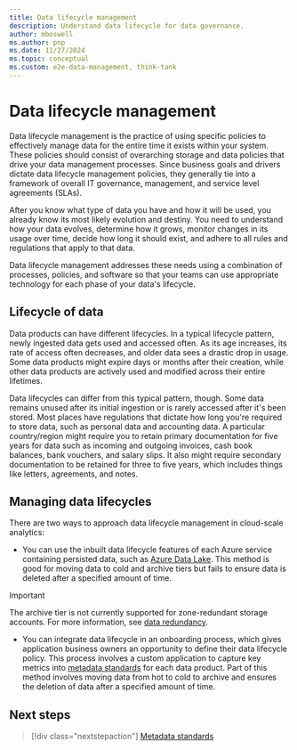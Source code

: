 ```yaml
---
title: Data lifecycle management
description: Understand data lifecycle for data governance.
author: mboswell
ms.author: pnp
ms.date: 11/27/2024
ms.topic: conceptual
ms.custom: e2e-data-management, think-tank
---
```


# Data lifecycle management

Data lifecycle management is the practice of using specific policies to effectively manage data for the entire time it exists within your system. These policies should consist of overarching storage and data policies that drive your data management processes. Since business goals and drivers dictate data lifecycle management policies, they generally tie into a framework of overall IT governance, management, and service level agreements (SLAs).

After you know what type of data you have and how it will be used, you already know its most likely evolution and destiny. You need to understand how your data evolves, determine how it grows, monitor changes in its usage over time, decide how long it should exist, and adhere to all rules and regulations that apply to that data.

Data lifecycle management addresses these needs using a combination of processes, policies, and software so that your teams can use appropriate technology for each phase of your data's lifecycle.

## Lifecycle of data

Data products can have different lifecycles. In a typical lifecycle pattern, newly ingested data gets used and accessed often. As its age increases, its rate of access often decreases, and older data sees a drastic drop in usage. Some data products might expire days or months after their creation, while other data products are actively used and modified across their entire lifetimes.

Data lifecycles can differ from this typical pattern, though. Some data remains unused after its initial ingestion or is rarely accessed after it's been stored. Most places have regulations that dictate how long you're required to store data, such as personal data and accounting data. A particular country/region might require you to retain primary documentation for five years for data such as incoming and outgoing invoices, cash book balances, bank vouchers, and salary slips. It also might require secondary documentation to be retained for three to five years, which includes things like letters, agreements, and notes.

## Managing data lifecycles

There are two ways to approach data lifecycle management in cloud-scale analytics:

- You can use the inbuilt data lifecycle features of each Azure service containing persisted data, such as [Azure Data Lake](/azure/storage/blobs/lifecycle-management-overview). This method is good for moving data to cold and archive tiers but fails to ensure data is deleted after a specified amount of time.

> [!IMPORTANT]
> The archive tier is not currently supported for zone-redundant storage accounts. For more information, see [data redundancy](/azure/storage/common/storage-redundancy).

- You can integrate data lifecycle in an onboarding process, which gives application business owners an opportunity to define their data lifecycle policy. This process involves a custom application to capture key metrics into [metadata standards](govern-metadata-standards.md) for each data product. Part of this method involves moving data from hot to cold to archive and ensures the deletion of data after a specified amount of time.

## Next steps

> [!div class="nextstepaction"]
> [Metadata standards](govern-metadata-standards.md)